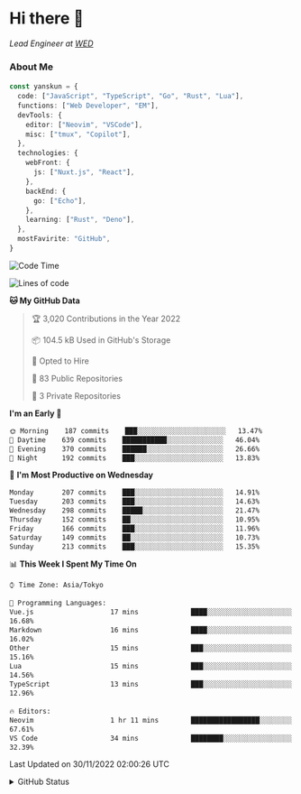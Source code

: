 # Hi there&nbsp;:wave:

_Lead Engineer at [WED](https://github.com/wedinc)_

### About Me

```ts
const yanskun = {
  code: ["JavaScript", "TypeScript", "Go", "Rust", "Lua"],
  functions: ["Web Developer", "EM"],
  devTools: {
    editor: ["Neovim", "VSCode"],
    misc: ["tmux", "Copilot"],
  },
  technologies: {
    webFront: {
      js: ["Nuxt.js", "React"],
    },
    backEnd: {
      go: ["Echo"],
    },
    learning: ["Rust", "Deno"],
  },
  mostFavirite: "GitHub",
}
```

<!--START_SECTION:waka-->

![Code Time](http://img.shields.io/badge/Code%20Time-1%20hr%2052%20mins-blue)

![Lines of code](https://img.shields.io/badge/From%20Hello%20World%20I%27ve%20Written--6%20Thousand%20lines%20of%20code-blue)

**🐱 My GitHub Data** 

> 🏆 3,020 Contributions in the Year 2022
 > 
> 📦 104.5 kB Used in GitHub's Storage 
 > 
> 💼 Opted to Hire
 > 
> 📜 83 Public Repositories 
 > 
> 🔑 3 Private Repositories  
 > 
**I'm an Early 🐤** 

```text
🌞 Morning    187 commits    ███░░░░░░░░░░░░░░░░░░░░░░   13.47% 
🌆 Daytime    639 commits    ███████████░░░░░░░░░░░░░░   46.04% 
🌃 Evening    370 commits    ██████░░░░░░░░░░░░░░░░░░░   26.66% 
🌙 Night      192 commits    ███░░░░░░░░░░░░░░░░░░░░░░   13.83%

```
📅 **I'm Most Productive on Wednesday** 

```text
Monday       207 commits    ███░░░░░░░░░░░░░░░░░░░░░░   14.91% 
Tuesday      203 commits    ███░░░░░░░░░░░░░░░░░░░░░░   14.63% 
Wednesday    298 commits    █████░░░░░░░░░░░░░░░░░░░░   21.47% 
Thursday     152 commits    ██░░░░░░░░░░░░░░░░░░░░░░░   10.95% 
Friday       166 commits    ███░░░░░░░░░░░░░░░░░░░░░░   11.96% 
Saturday     149 commits    ██░░░░░░░░░░░░░░░░░░░░░░░   10.73% 
Sunday       213 commits    ███░░░░░░░░░░░░░░░░░░░░░░   15.35%

```


📊 **This Week I Spent My Time On** 

```text
⌚︎ Time Zone: Asia/Tokyo

💬 Programming Languages: 
Vue.js                   17 mins             ████░░░░░░░░░░░░░░░░░░░░░   16.68% 
Markdown                 16 mins             ████░░░░░░░░░░░░░░░░░░░░░   16.02% 
Other                    15 mins             ███░░░░░░░░░░░░░░░░░░░░░░   15.16% 
Lua                      15 mins             ███░░░░░░░░░░░░░░░░░░░░░░   14.56% 
TypeScript               13 mins             ███░░░░░░░░░░░░░░░░░░░░░░   12.96%

🔥 Editors: 
Neovim                   1 hr 11 mins        █████████████████░░░░░░░░   67.61% 
VS Code                  34 mins             ████████░░░░░░░░░░░░░░░░░   32.39%

```

 Last Updated on 30/11/2022 02:00:26 UTC

<!--END_SECTION:waka-->

<details>
<summary>GitHub Status</summary>
<picture>
  <source media="(prefers-color-scheme: dark)" srcset="https://raw.githubusercontent.com/yanskun/yanskun/master/profile-summary-card-output/nord_dark/0-profile-details.svg">
 <img src="https://raw.githubusercontent.com/yanskun/yanskun/master/profile-summary-card-output/default/0-profile-details.svg">
</picture>
<br>
<picture>
  <source media="(prefers-color-scheme: dark)" srcset="https://raw.githubusercontent.com/yanskun/yanskun/master/profile-summary-card-output/nord_dark/1-repos-per-language.svg">
 <img src="https://raw.githubusercontent.com/yanskun/yanskun/master/profile-summary-card-output/default/1-repos-per-language.svg">
</picture>
<picture>
  <source media="(prefers-color-scheme: dark)" srcset="https://raw.githubusercontent.com/yanskun/yanskun/master/profile-summary-card-output/nord_dark/2-most-commit-language.svg">
 <img src="https://raw.githubusercontent.com/yanskun/yanskun/master/profile-summary-card-output/default/2-most-commit-language.svg">
</picture>
<br>
<picture>
  <source media="(prefers-color-scheme: dark)" srcset="https://raw.githubusercontent.com/yanskun/yanskun/master/profile-summary-card-output/nord_dark/3-stats.svg">
 <img src="https://raw.githubusercontent.com/yanskun/yanskun/master/profile-summary-card-output/default/3-stats.svg">
</picture>
<picture>
  <source media="(prefers-color-scheme: dark)" srcset="https://raw.githubusercontent.com/yanskun/yanskun/master/profile-summary-card-output/nord_dark/4-productive-time.svg">
 <img src="https://raw.githubusercontent.com/yanskun/yanskun/master/profile-summary-card-output/default/4-productive-time.svg">
</picture>
</details>
